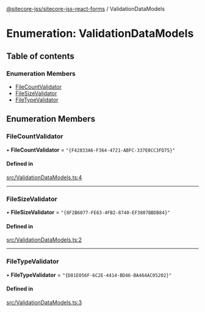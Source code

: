 [@sitecore-jss/sitecore-jss-react-forms](../README.md) / ValidationDataModels

# Enumeration: ValidationDataModels

## Table of contents

### Enumeration Members

- [FileCountValidator](ValidationDataModels.md#filecountvalidator)
- [FileSizeValidator](ValidationDataModels.md#filesizevalidator)
- [FileTypeValidator](ValidationDataModels.md#filetypevalidator)

## Enumeration Members

### FileCountValidator

• **FileCountValidator** = ``"{F42833A6-F364-4721-ABFC-337E0CC3FD75}"``

#### Defined in

[src/ValidationDataModels.ts:4](https://github.com/Sitecore/jss/blob/39d67f271/packages/sitecore-jss-react-forms/src/ValidationDataModels.ts#L4)

___

### FileSizeValidator

• **FileSizeValidator** = ``"{8F2B6077-FE63-4FB2-8740-EF3807BBDB84}"``

#### Defined in

[src/ValidationDataModels.ts:2](https://github.com/Sitecore/jss/blob/39d67f271/packages/sitecore-jss-react-forms/src/ValidationDataModels.ts#L2)

___

### FileTypeValidator

• **FileTypeValidator** = ``"{D81E056F-6C2E-4414-BD46-BA464AC05202}"``

#### Defined in

[src/ValidationDataModels.ts:3](https://github.com/Sitecore/jss/blob/39d67f271/packages/sitecore-jss-react-forms/src/ValidationDataModels.ts#L3)
